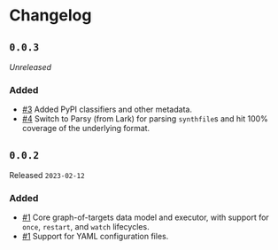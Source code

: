 # Changelog

## `0.0.3`

*Unreleased*

### Added

- [#3](https://github.com/JoshKarpel/synthesize/pull/3) Added PyPI classifiers and other metadata.
- [#4](https://github.com/JoshKarpel/synthesize/pull/4) Switch to Parsy (from Lark) for parsing `synthfile`s and hit 100% coverage of the underlying format.

## `0.0.2`

Released `2023-02-12`

### Added

- [#1](https://github.com/JoshKarpel/synthesize/pull/1) Core graph-of-targets data model and executor, with support for `once`, `restart`, and `watch` lifecycles.
- [#1](https://github.com/JoshKarpel/synthesize/pull/1) Support for YAML configuration files.
